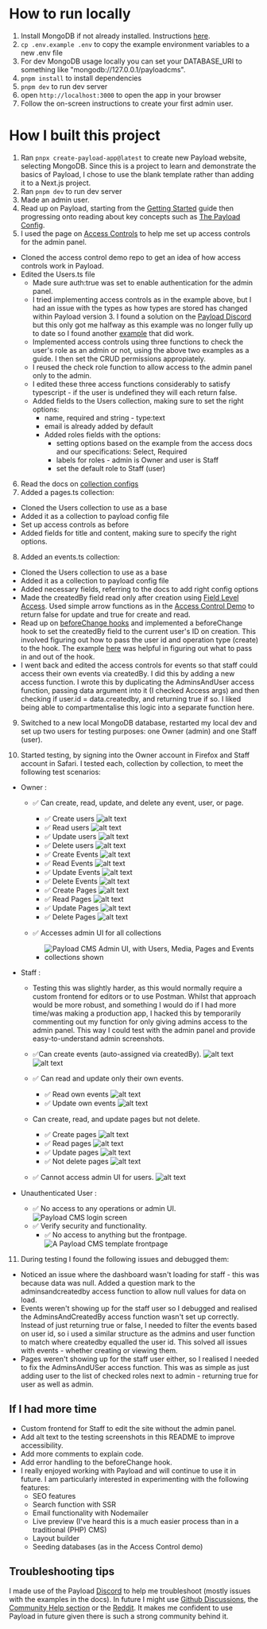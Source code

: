 # How to run locally

1. Install MongoDB if not already installed. Instructions [here](https://www.mongodb.com/docs/manual/installation/).
2. `cp .env.example .env` to copy the example environment variables to a new .env file
3. For dev MongoDB usage locally you can set your DATABASE_URI to something like "mongodb://127.0.0.1/payloadcms".
4. `pnpm install` to install dependencies
5. `pnpm dev` to run dev server
6. open `http://localhost:3000` to open the app in your browser
7. Follow the on-screen instructions to create your first admin user.

# How I built this project

1. Ran `pnpx create-payload-app@latest` to create new Payload website, selecting MongoDB. Since this is a project to learn and demonstrate the basics of Payload, I chose to use the blank template rather than adding it to a Next.js project.
2. Ran `pnpm dev` to run dev server
3. Made an admin user.
4. Read up on Payload, starting from the [Getting Started](https://payloadcms.com/docs/getting-started/installation) guide then progressing onto reading about key concepts such as [The Payload Config](https://payloadcms.com/docs/configuration/overview).
5. I used the page on [Access Controls](https://payloadcms.com/docs/access-control/overview) to help me set up access controls for the admin panel.

- Cloned the access control demo repo to get an idea of how access controls work in Payload.
- Edited the Users.ts file
  - Made sure auth:true was set to enable authentication for the admin panel.
  - I tried implementing access controls as in the example above, but I had an issue with the types as how types are stored has changed within Payload version 3. I found a solution on the [Payload Discord](https://discord.com/channels/967097582721572934/1357468938564403382/1357468938564403382) but this only got me halfway as this example was no longer fully up to date so I found another [example](https://discord.com/channels/967097582721572934/1306486478859145256/1306849389511184456) that did work.
  - Implemented access controls using three functions to check the user's role as an admin or not, using the above two examples as a guide. I then set the CRUD permissions appropiately.
  - I reused the check role function to allow access to the admin panel only to the admin.
  - I edited these three access functions considerably to satisfy typescript - if the user is undefined they will each return false.
  - Added fields to the Users collection, making sure to set the right options:
    - name, required and string - type:text
    - email is already added by default
    - Added roles fields with the options:
      - setting options based on the example from the access docs and our specifications: Select, Required
      - labels for roles - admin is Owner and user is Staff
      - set the default role to Staff (user)

6. Read the docs on [collection configs](https://payloadcms.com/docs/configuration/collections)
7. Added a pages.ts collection:

- Cloned the Users collection to use as a base
- Added it as a collection to payload config file
- Set up access controls as before
- Added fields for title and content, making sure to specify the right options.

8. Added an events.ts collection:

- Cloned the Users collection to use as a base
- Added it as a collection to payload config file
- Added necessary fields, referring to the docs to add right config options
- Made the createdBy field read only after creation using [Field Level Access](https://payloadcms.com/docs/access-control/fields). Used simple arrow functions as in the [Access Control Demo](https://github.com/payloadcms/access-control-demo/blob/master/src/collections/ContactRequests.ts) to return false for update and true for create and read.
- Read up on [beforeChange hooks](https://payloadcms.com/docs/hooks/beforechange) and implemented a beforeChange hook to set the createdBy field to the current user's ID on creation. This involved figuring out how to pass the user id and operation type (create) to the hook. The example [here](https://payloadcms.com/community-help/github/how-to-add-audit-info-like-createdby-and-updatedby-similar-to-createdat-and-updatedat) was helpful in figuring out what to pass in and out of the hook.
- I went back and edited the access controls for events so that staff could access their own events via createdBy. I did this by adding a new access function. I wrote this by duplicating the AdminsAndUser access function, passing data argument into it (I checked Access args) and then checking if user.id = data.createdby, and returning true if so. I liked being able to compartmentalise this logic into a separate function here.

9. Switched to a new local MongoDB database, restarted my local dev and set up two users for testing purposes: one Owner (admin) and one Staff (user).

10. Started testing, by signing into the Owner account in Firefox and Staff account in Safari. I tested each, collection by collection, to meet the following test scenarios:

- Owner :

  - ✅ Can create, read, update, and delete any event, user, or page.

    - ✅ Create users
      ![alt text](<testing-screenshots/CleanShot 2025-04-24 at 12.58.48@2x.png>)
    - ✅ Read users
      ![alt text](<testing-screenshots/CleanShot 2025-04-24 at 12.57.49@2x.png>)
    - ✅ Update users
      ![alt text](<testing-screenshots/CleanShot 2025-04-24 at 12.59.55@2x.png>)
    - ✅ Delete users
      ![alt text](<testing-screenshots/CleanShot 2025-04-24 at 13.00.25@2x.png>)
    - ✅ Create Events
      ![alt text](<testing-screenshots/CleanShot 2025-04-24 at 21.12.43@2x.png>)
    - ✅ Read Events
      ![alt text](<testing-screenshots/CleanShot 2025-04-24 at 21.12.16@2x.png>)
    - ✅ Update Events
      ![alt text](<testing-screenshots/CleanShot 2025-04-24 at 21.17.35@2x.png>)
    - ✅ Delete Events
      ![alt text](<testing-screenshots/CleanShot 2025-04-24 at 21.27.05@2x.png>)
    - ✅ Create Pages
      ![alt text](<testing-screenshots/CleanShot 2025-04-24 at 21.26.19@2x.png>)
    - ✅ Read Pages
      ![alt text](<testing-screenshots/CleanShot 2025-04-24 at 21.27.40@2x.png>)
    - ✅ Update Pages
      ![alt text](<testing-screenshots/CleanShot 2025-04-24 at 21.28.08@2x.png>)
    - ✅ Delete Pages
      ![alt text](<testing-screenshots/CleanShot 2025-04-24 at 21.29.16@2x.png>)

  - ✅ Accesses admin UI for all collections
    - ![Payload CMS Admin UI, with Users, Media, Pages and Events collections shown](<testing-screenshots/CleanShot 2025-04-24 at 12.47.44@2x.png>)

- Staff :

  - Testing this was slightly harder, as this would normally require a custom frontend for editors or to use Postman. Whilst that approach would be more robust, and something I would do if I had more time/was making a production app, I hacked this by temporarily commenting out my function for only giving admins access to the admin panel. This way I could test with the admin panel and provide easy-to-understand admin screenshots.

  - ✅Can create events (auto-assigned via createdBy).
    ![alt text](<testing-screenshots/CleanShot 2025-04-24 at 21.34.43@2x.png>)
    ![alt text](<testing-screenshots/CleanShot 2025-04-24 at 21.34.59@2x.png>)

  - ✅ Can read and update only their own events.

    - ✅ Read own events
      ![alt text](<testing-screenshots/CleanShot 2025-04-24 at 21.11.11@2x.png>)
    - ✅ Update own events
      ![alt text](<testing-screenshots/CleanShot 2025-04-24 at 21.15.55@2x.png>)

  - Can create, read, and update pages but not delete.
    - ✅ Create pages
      ![alt text](<testing-screenshots/CleanShot 2025-04-24 at 16.55.11@2x.png>)
    - ✅ Read pages
      ![alt text](<testing-screenshots/CleanShot 2025-04-24 at 21.30.49@2x.png>)
    - ✅ Update pages
      ![alt text](<testing-screenshots/CleanShot 2025-04-24 at 21.31.30@2x.png>)
    - ✅ Not delete pages
      ![alt text](<testing-screenshots/CleanShot 2025-04-24 at 21.31.54@2x.png>)
  - ✅ Cannot access admin UI for users.
    ![alt text](<testing-screenshots/CleanShot 2025-04-24 at 16.48.31@2x.png>)

- Unauthenticated User :

  - ✅ No access to any operations or admin UI.
    ![Payload CMS login screen](<testing-screenshots/CleanShot 2025-04-24 at 12.50.51@2x.png>)
  - ✅ Verify security and functionality.
    - ✅ No access to anything but the frontpage.
      ![A Payload CMS template frontpage](<testing-screenshots/CleanShot 2025-04-24 at 12.52.02@2x.png>)

11. During testing I found the following issues and debugged them:

- Noticed an issue where the dashboard wasn't loading for staff - this was because data was null. Added a question mark to the adminsandcreatedby access function to allow null values for data on load.
- Events weren't showing up for the staff user so I debugged and realised the AdminsAndCreatedBy access function wasn't set up correctly. Instead of just returning true or false, I needed to filter the events based on user id, so i used a similar structure as the admins and user function to match where createdby equalled the user id. This solved all issues with events - whether creating or viewing them.
- Pages weren't showing up for the staff user either, so I realised I needed to fix the AdminsAndUSer access function. This was as simple as just adding user to the list of checked roles next to admin - returning true for user as well as admin.

## If I had more time

- Custom frontend for Staff to edit the site without the admin panel.
- Add alt text to the testing screenshots in this README to improve accessibility.
- Add more comments to explain code.
- Add error handling to the beforeChange hook.
- I really enjoyed working with Payload and will continue to use it in future. I am particularly interested in experimenting with the following features:
  - SEO features
  - Search function with SSR
  - Email functionality with Nodemailer
  - Live preview (I've heard this is a much easier process than in a traditional (PHP) CMS)
  - Layout builder
  - Seeding databases (as in the Access Control demo)

## Troubleshooting tips

I made use of the Payload [Discord](https://discord.com/invite/payload) to help me troubleshoot (mostly issues with the examples in the docs). In future I might use [Github Discussions](https://github.com/payloadcms/payload/discussions), the [Community Help section](https://payloadcms.com/community-help) or the [Reddit](https://www.reddit.com/r/PayloadCMS/). It makes me confident to use Payload in future given there is such a strong community behind it.
